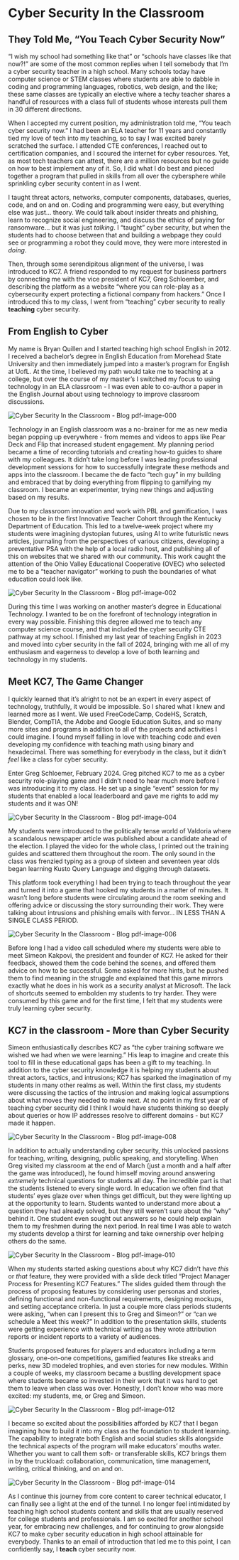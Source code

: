 # Cyber Security In the Classroom
## They Told Me, “You Teach Cyber Security Now”

“I wish my school had something like that” or “schools have classes like that now?!” are some of the most common replies when I tell somebody that I’m a cyber security teacher in a high school. Many schools today have computer science or STEM classes where students are able to dabble in coding and programming languages, robotics, web design, and the like; these same classes are typically an elective where a techy teacher shares a handful of resources with a class full of students whose interests pull them in 30 different directions.

When I accepted my current position, my administration told me, “You teach cyber security now.” I had been an ELA teacher for 11 years and constantly tied my love of tech into my teaching, so to say I was excited barely scratched the surface. I attended CTE conferences, I reached out to certification companies, and I scoured the internet for cyber resources. Yet, as most tech teachers can attest, there are a million resources but no guide on how to best implement any of it. So, I did what I do best and pieced together a program that pulled in skills from all over the cybersphere while sprinkling cyber security content in as I went.

I taught threat actors, networks, computer components, databases, queries, code, and on and on. Coding and programming were easy, but everything else was just… theory. We could talk about insider threats and phishing, learn to recognize social engineering, and discuss the ethics of paying for ransomware… but it was just *talking*. I “taught” cyber security, but when the students had to choose between that and building a webpage they could see or programming a robot they could move, they were more interested in *doing*.

Then, through some serendipitous alignment of the universe, I was introduced to KC7. A friend responded to my request for business partners by connecting me with the vice president of KC7, Greg Schloember, and describing the platform as a website “where you can role-play as a cybersecurity expert protecting a fictional company from hackers.” Once I introduced this to my class, I went from “teaching” cyber security to really **teaching** cyber security.

## From English to Cyber

My name is Bryan Quillen and I started teaching high school English in 2012. I received a bachelor’s degree in English Education from Morehead State University and then immediately jumped into a master’s program for English at UofL. At the time, I believed my path would take me to teaching at a college, but over the course of my master’s I switched my focus to using technology in an ELA classroom - I was even able to co-author a paper in the English Journal about using technology to improve classroom discussions.

![Cyber Security In the Classroom - Blog pdf-image-000](https://github.com/KC7-Foundation/learning-modules/assets/155035362/7bf82d15-ae1e-48c4-8c5a-b5b97d89b734)


Technology in an English classroom was a no-brainer for me as new media began popping up everywhere - from memes and videos to apps like Pear Deck and Flip that increased student engagement. My planning period became a time of recording tutorials and creating how-to guides to share with my colleagues. It didn’t take long before I was leading professional development sessions for how to successfully integrate these methods and apps into the classroom. I became the de facto “tech guy” in my building and embraced that by doing everything from flipping to gamifying my classroom. I became an experimenter, trying new things and adjusting based on my results.

Due to my classroom innovation and work with PBL and gamification, I was chosen to be in the first Innovative Teacher Cohort through the Kentucky Department of Education. This led to a twelve-week project where my students were imagining dystopian futures, using AI to write futuristic news articles, journaling from the perspectives of various citizens, developing a preventative PSA with the help of a local radio host, and publishing all of this on websites that we shared with our community. This work caught the attention of the Ohio Valley Educational Cooperative (OVEC) who selected me to be a “teacher navigator” working to push the boundaries of what education could look like.

![Cyber Security In the Classroom - Blog pdf-image-002](https://github.com/KC7-Foundation/learning-modules/assets/155035362/1e853752-27d7-4c16-bf8e-30a1acb2d156)

During this time I was working on another master’s degree in Educational Technology. I wanted to be on the forefront of technology integration in every way possible. Finishing this degree allowed me to teach any computer science course, and that included the cyber security CTE pathway at my school. I finished my last year of teaching English in 2023 and moved into cyber security in the fall of 2024, bringing with me all of my enthusiasm and eagerness to develop a love of both learning and technology in my students.

## Meet KC7, The Game Changer

I quickly learned that it’s alright to not be an expert in every aspect of technology, truthfully, it would be impossible. So I shared what I knew and learned more as I went. We used FreeCodeCamp, CodeHS, Scratch, Blender, CompTIA, the Adobe and Google Education Suites, and so many more sites and programs in addition to all of the projects and activities I could imagine. I found myself falling in love with teaching code and even developing my confidence with teaching math using binary and hexadecimal. There was something for everybody in the class, but it didn’t *feel* like a class for cyber security.

Enter Greg Schloemer, February 2024. Greg pitched KC7 to me as a cyber security role-playing game and I didn’t need to hear much more before I was introducing it to my class. He set up a single “event” session for my students that enabled a local leaderboard and gave me rights to add my students and it was ON!

![Cyber Security In the Classroom - Blog pdf-image-004](https://github.com/KC7-Foundation/learning-modules/assets/155035362/efe69ba1-57a1-4622-ac15-3a35d625ddae)

My students were introduced to the politically tense world of Valdoria where a scandalous newspaper article was published about a candidate ahead of the election. I played the video for the whole class, I printed out the training guides and scattered them throughout the room. The only sound in the class was frenzied typing as a group of sixteen and seventeen year olds began learning Kusto Query Language and digging through datasets.

This platform took everything I had been trying to teach throughout the year and turned it into a game that hooked my students in a matter of minutes. It wasn’t long before students were circulating around the room seeking and offering advice or discussing the story surrounding their work. They were talking about intrusions and phishing emails with fervor… IN LESS THAN A SINGLE CLASS PERIOD.

![Cyber Security In the Classroom - Blog pdf-image-006](https://github.com/KC7-Foundation/learning-modules/assets/155035362/74a8be5a-6d2b-49e9-b029-956d4381a680)

Before long I had a video call scheduled where my students were able to meet Simeon Kakpovi, the president and founder of KC7. He asked for their feedback, showed them the code behind the scenes, and offered them advice on how to be successful. Some asked for more hints, but he pushed them to find meaning in the struggle and explained that this game mirrors exactly what he does in his work as a security analyst at Microsoft. The lack of shortcuts seemed to embolden my students to try harder. They were consumed by this game and for the first time, I felt that my students were truly learning cyber security.

## KC7 in the classroom - More than Cyber Security

Simeon enthusiastically describes KC7 as “the cyber training software we wished we had when we were learning.” His leap to imagine and create this tool to fill in these educational gaps has been a gift to my teaching. In addition to the cyber security knowledge it is helping my students about threat actors, tactics, and intrusions; KC7 has sparked the imagination of my students in many other realms as well. Within the first class, my students were discussing the tactics of the intrusion and making logical assumptions about what moves they needed to make next. At no point in my first year of teaching cyber security did I think I would have students thinking so deeply about queries or how IP addresses resolve to different domains - but KC7 made it happen.

![Cyber Security In the Classroom - Blog pdf-image-008](https://github.com/KC7-Foundation/learning-modules/assets/155035362/ba174324-28d2-444c-accf-4dccfa0e8d66)

In addition to actually understanding cyber security, this unlocked passions for teaching, writing, designing, public speaking, and storytelling. When Greg visited my classroom at the end of March (just a month and a half after the game was introduced), he found himself moving around answering *extremely* technical questions for students all day. The incredible part is that the students listened to every single word. In education we often find that students’ eyes glaze over when things get difficult, but they were lighting up at the opportunity to learn. Students wanted to understand more about a question they had already solved, but they still weren’t sure about the “why” behind it. One student even sought out answers so he could help explain them to my freshmen during the next period. In real time I was able to watch my students develop a thirst for learning and take ownership over helping others do the same.

![Cyber Security In the Classroom - Blog pdf-image-010](https://github.com/KC7-Foundation/learning-modules/assets/155035362/767c14e0-21a1-4638-b2d8-e034dbd97c91)

When my students started asking questions about why KC7 didn’t have *this* or *that* feature, they were provided with a slide deck titled “Project Manager Process for Presenting KC7 Features.” The slides guided them through the process of proposing features by considering user personas and stories, defining functional and non-functional requirements, designing mockups, and setting acceptance criteria. In just a couple more class periods students were asking, “when can I present this to Greg and Simeon?” or “can we schedule a Meet this week?” In addition to the presentation skills, students were getting experience with technical writing as they wrote attribution reports or incident reports to a variety of audiences.

Students proposed features for players and educators including a term glossary, one-on-one competitions, gamified features like streaks and perks, new 3D modeled trophies, and even stories for new modules. Within a couple of weeks, my classroom became a bustling development space where students became so invested in their work that it was hard to get them to leave when class was over. Honestly, I don’t know who was more excited: my students, me, or Greg and Simeon.

![Cyber Security In the Classroom - Blog pdf-image-012](https://github.com/KC7-Foundation/learning-modules/assets/155035362/bf2f30cb-d81e-4644-958c-1732f4427b37)

I became so excited about the possibilities afforded by KC7 that I began imagining how to build it into my class as the foundation to student learning. The capability to integrate both English and social studies skills alongside the technical aspects of the program will make educators’ mouths water. Whether you want to call them soft- or transferable skills, KC7 brings them in by the truckload: collaboration, communication, time management, writing, critical thinking, and on and on.

![Cyber Security In the Classroom - Blog pdf-image-014](https://github.com/KC7-Foundation/learning-modules/assets/155035362/382d315d-c10b-4d25-8c89-8787b8724bcc)

As I continue this journey from core content to career technical educator, I can finally see a light at the end of the tunnel. I no longer feel intimidated by teaching high school students content and skills that are usually reserved for college students and professionals. I am so excited for another school year, for embracing new challenges, and for continuing to grow alongside KC7 to make cyber security education in high school attainable for everybody. Thanks to an email of introduction that led me to this point, I can confidently say, I **teach** cyber security now.
